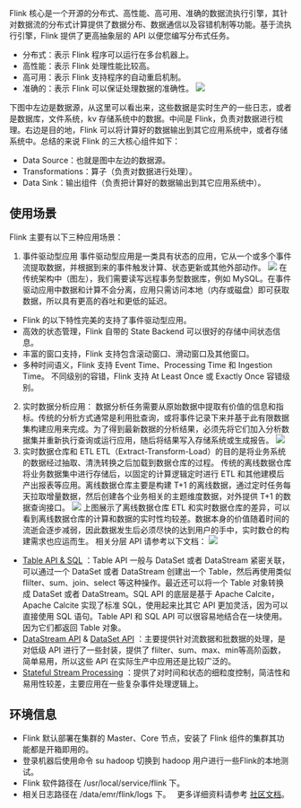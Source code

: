 Flink 核心是一个开源的分布式、高性能、高可用、准确的数据流执行引擎，其针对数据流的分布式计算提供了数据分布、数据通信以及容错机制等功能。基于流执行引擎，Flink 提供了更高抽象层的 API 以便您编写分布式任务。
- 分布式：表示 Flink 程序可以运行在多台机器上。
- 高性能：表示 Flink 处理性能比较高。
- 高可用：表示 Flink 支持程序的自动重启机制。
- 准确的：表示 Flink 可以保证处理数据的准确性。
![](https://qcloudimg.tencent-cloud.cn/raw/4244dee1e4e174671be9691f4b0a833d.png)

下图中左边是数据源，从这里可以看出来，这些数据是实时生产的一些日志，或者是数据库，文件系统，kv 存储系统中的数据。中间是 Flink，负责对数据进行梳理。右边是目的地，Flink 可以将计算好的数据输出到其它应用系统中，或者存储系统中。总结的来说 Flink 的三大核心组件如下：
- Data Source：也就是图中左边的数据源。
- Transformations：算子（负责对数据进行处理）。
- Data Sink：输出组件（负责把计算好的数据输出到其它应用系统中）。

## 使用场景
Flink 主要有以下三种应用场景：
1. 事件驱动型应用
事件驱动型应用是一类具有状态的应用，它从一个或多个事件流提取数据，并根据到来的事件触发计算、状态更新或其他外部动作。
![](https://qcloudimg.tencent-cloud.cn/raw/b7a975d173fbdd7bfeb7c58a8e48710d.png)
在传统架构中（图左），我们需要读写远程事务型数据库，例如 MySQL。在事件驱动应用中数据和计算不会分离，应用只需访问本地（内存或磁盘）即可获取数据，所以具有更高的吞吐和更低的延迟。
  - Flink 的以下特性完美的支持了事件驱动型应用。
  - 高效的状态管理，Flink 自带的 State Backend 可以很好的存储中间状态信息。
  - 丰富的窗口支持，Flink 支持包含滚动窗口、滑动窗口及其他窗口。
  - 多种时间语义，Flink 支持 Event Time、Processing Time 和 Ingestion Time。
不同级别的容错，Flink 支持 At Least Once 或 Exactly Once 容错级别。
2. 实时数据分析应用：
数据分析任务需要从原始数据中提取有价值的信息和指标。传统的分析方式通常是利用批查询，或将事件记录下来并基于此有限数据集构建应用来完成。为了得到最新数据的分析结果，必须先将它们加入分析数据集并重新执行查询或运行应用，随后将结果写入存储系统或生成报告。
![](https://qcloudimg.tencent-cloud.cn/raw/d34e6d5c91e06f1007048f8603f0b64a.png)
3. 实时数据仓库和 ETL
ETL（Extract-Transform-Load）的目的是将业务系统的数据经过抽取、清洗转换之后加载到数据仓库的过程。
传统的离线数据仓库将业务数据集中进行存储后，以固定的计算逻辑定时进行 ETL 和其他建模后产出报表等应用。离线数据仓库主要是构建 T+1 的离线数据，通过定时任务每天拉取增量数据，然后创建各个业务相关的主题维度数据，对外提供 T+1 的数据查询接口。
![](https://qcloudimg.tencent-cloud.cn/raw/3155fa232c7b3606fe03463a3e991b9d.png)
上图展示了离线数据仓库 ETL 和实时数据仓库的差异，可以看到离线数据仓库的计算和数据的实时性均较差。数据本身的价值随着时间的流逝会逐步减弱，因此数据发生后必须尽快的达到用户的手中，实时数仓的构建需求也应运而生。
相关分层 API 请参考以下文档：
![](https://qcloudimg.tencent-cloud.cn/raw/be0341eab77eff82fb111f879b25a5c5.png)
  - [Table API & SQL](https://nightlies.apache.org/flink/flink-docs-release-1.9/dev/table/) ：Table API 一般与 DataSet 或者 DataStream 紧密关联，可以通过一个 DataSet 或者 DataStream 创建出一个 Table，然后再使用类似 flilter、sum、join、select 等这种操作。最近还可以将一个 Table 对象转换成 DataSet 或者 DataStream。SQL API 的底层是基于 Apache Calcite，Apache Calcite 实现了标准 SQL，使用起来比其它 API 更加灵活，因为可以直接使用 SQL 语句。Table API 和 SQL API 可以很容易地结合在一块使用。因为它们都返回 Table 对象。
  - [DataStream API](https://nightlies.apache.org/flink/flink-docs-release-1.9/dev/datastream_api.html) & [DataSet API](https://nightlies.apache.org/flink/flink-docs-release-1.9/dev/batch/) ：主要提供针对流数据和批数据的处理，是对低级 API 进行了一些封装，提供了 flilter、sum、max、min等高阶函数，简单易用，所以这些 API 在实际生产中应用还是比较广泛的。
  - [Stateful Stream Processing](https://nightlies.apache.org/flink/flink-docs-release-1.9/dev/api_concepts.html) ：提供了对时间和状态的细粒度控制，简洁性和易用性较差，主要应用在一些复杂事件处理逻辑上。

## 环境信息
- Flink 默认部署在集群的 Master、Core 节点，安装了 Flink 组件的集群其功能都是开箱即用的。
- 登录机器后使用命令 su hadoop 切换到 hadoop 用户进行一些Flink的本地测试。
- Flink 软件路径在 /usr/local/service/flink 下。
- 相关日志路径在 /data/emr/flink/logs 下。
 
更多详细资料请参考 [社区文档](https://flink.apache.org/)。

